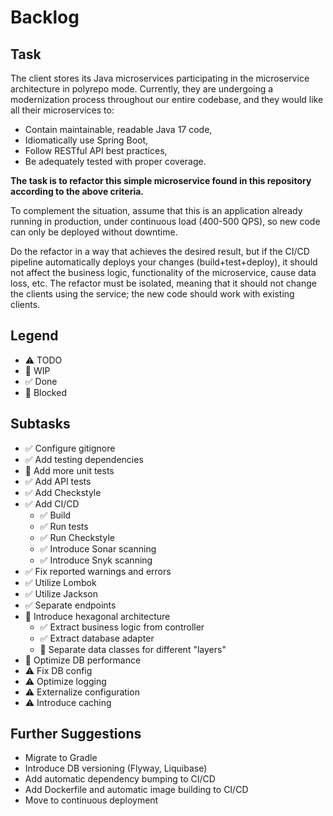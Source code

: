 # Backlog

## Task

The client stores its Java microservices participating in the microservice architecture in polyrepo mode.
Currently, they are undergoing a modernization process throughout our entire codebase, and they would like all their microservices to:

- Contain maintainable, readable Java 17 code,
- Idiomatically use Spring Boot,
- Follow RESTful API best practices,
- Be adequately tested with proper coverage.

**The task is to refactor this simple microservice found in this repository according to the above criteria.**

To complement the situation, assume that this is an application already running in production,
under continuous load (400-500 QPS), so new code can only be deployed without downtime.

Do the refactor in a way that achieves the desired result, but if the CI/CD pipeline automatically
deploys your changes (build+test+deploy), it should not affect the business logic, functionality of the microservice,
cause data loss, etc. The refactor must be isolated, meaning that it should not change the clients using the service;
the new code should work with existing clients.

## Legend

- ⚠ TODO
- 🚧 WIP
- ✅ Done
- 🛑 Blocked

## Subtasks

- ✅ Configure gitignore
- ✅ Add testing dependencies
- 🛑 Add more unit tests
- ✅ Add API tests
- ✅ Add Checkstyle
- ✅ Add CI/CD
    - ✅ Build
    - ✅ Run tests
    - ✅ Run Checkstyle
    - ✅ Introduce Sonar scanning
    - ✅ Introduce Snyk scanning
- ✅ Fix reported warnings and errors
- ✅ Utilize Lombok
- ✅ Utilize Jackson
- ✅ Separate endpoints
- 🚧 Introduce hexagonal architecture
    - ✅ Extract business logic from controller
    - ✅ Extract database adapter
    - 🚧 Separate data classes for different "layers"
- 🚧 Optimize DB performance
- ⚠ Fix DB config
- ⚠ Optimize logging
- ⚠ Externalize configuration
- ⚠ Introduce caching

## Further Suggestions

- Migrate to Gradle
- Introduce DB versioning (Flyway, Liquibase)
- Add automatic dependency bumping to CI/CD
- Add Dockerfile and automatic image building to CI/CD
- Move to continuous deployment
